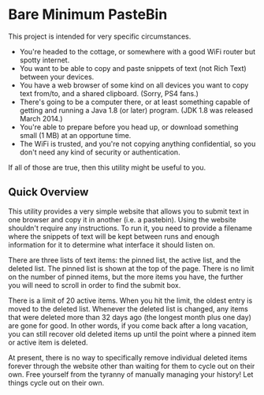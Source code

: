 # Bare Minimum PasteBin

This project is intended for very specific circumstances.

* You're headed to the cottage, or somewhere with a good WiFi router but spotty internet.
* You want to be able to copy and paste snippets of text (not Rich Text) between your devices.
* You have a web browser of some kind on all devices you want to copy text from/to, and a shared clipboard.  (Sorry, PS4 fans.)
* There's going to be a computer there, or at least something capable of getting and running a Java 1.8 (or later) program.  (JDK 1.8 was released March 2014.)
* You're able to prepare before you head up, or download something small (1 MB) at an opportune time.
* The WiFi is trusted, and you're not copying anything confidential, so you don't need any kind of security or authentication.

If all of those are true, then this utility might be useful to you.

## Quick Overview

This utility provides a very simple website that allows you to submit text in one browser and copy it in another (i.e. a pastebin).  Using the website shouldn't require any instructions.  To run it, you need to provide a filename where the snippets of text will be kept between runs and enough information for it to determine what interface it should listen on.

There are three lists of text items:  the pinned list, the active list, and the deleted list.  The pinned list is shown at the top of the page.  There is no limit on the number of pinned items, but the more items you have, the further you will need to scroll  in order to find the submit box.

There is a limit of 20 active items.  When you hit the limit, the oldest entry is moved to the deleted list.  Whenever the deleted list is changed, any items that were deleted more than 32 days ago (the longest month plus one day) are gone for good.  In other words, if you come back after a long vacation, you can still recover old deleted items up until the point where a pinned item or active item is deleted.

At present, there is no way to specifically remove individual deleted items forever through the website other than waiting for them to cycle out on their own.  Free yourself from the tyranny of manually managing your history!  Let things cycle out on their own.
